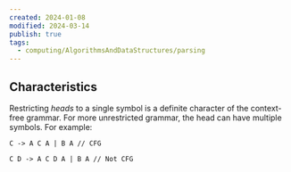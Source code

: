 ```yaml
---
created: 2024-01-08
modified: 2024-03-14
publish: true
tags:
  - computing/AlgorithmsAndDataStructures/parsing
---
```

## Characteristics
Restricting *heads* to a single symbol is a definite character of the context-free grammar. For more unrestricted grammar, the head can have multiple symbols. For example:
```
C -> A C A | B A // CFG

C D -> A C D A | B A // Not CFG
```